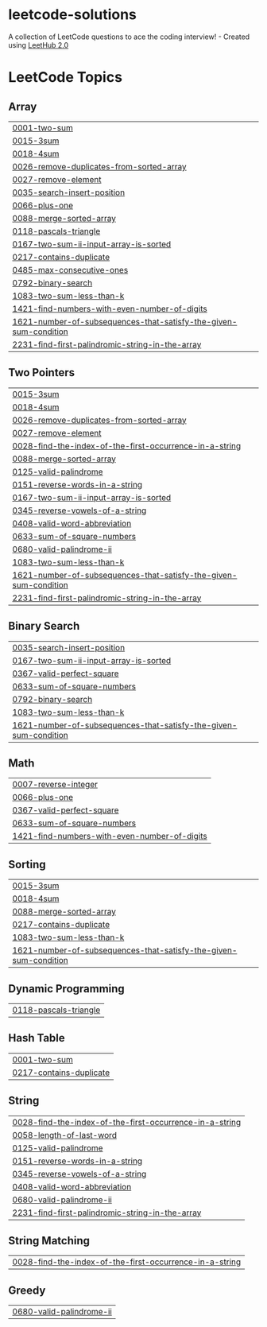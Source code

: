 # leetcode-solutions
A collection of LeetCode questions to ace the coding interview! - Created using [LeetHub 2.0](https://github.com/maitreya2954/LeetHub-2.0-Firefox)

<!---LeetCode Topics Start-->
# LeetCode Topics
## Array
|  |
| ------- |
| [0001-two-sum](https://github.com/horia-delicoti/leetcode-solutions/tree/master/0001-two-sum) |
| [0015-3sum](https://github.com/horia-delicoti/leetcode-solutions/tree/master/0015-3sum) |
| [0018-4sum](https://github.com/horia-delicoti/leetcode-solutions/tree/master/0018-4sum) |
| [0026-remove-duplicates-from-sorted-array](https://github.com/horia-delicoti/leetcode-solutions/tree/master/0026-remove-duplicates-from-sorted-array) |
| [0027-remove-element](https://github.com/horia-delicoti/leetcode-solutions/tree/master/0027-remove-element) |
| [0035-search-insert-position](https://github.com/horia-delicoti/leetcode-solutions/tree/master/0035-search-insert-position) |
| [0066-plus-one](https://github.com/horia-delicoti/leetcode-solutions/tree/master/0066-plus-one) |
| [0088-merge-sorted-array](https://github.com/horia-delicoti/leetcode-solutions/tree/master/0088-merge-sorted-array) |
| [0118-pascals-triangle](https://github.com/horia-delicoti/leetcode-solutions/tree/master/0118-pascals-triangle) |
| [0167-two-sum-ii-input-array-is-sorted](https://github.com/horia-delicoti/leetcode-solutions/tree/master/0167-two-sum-ii-input-array-is-sorted) |
| [0217-contains-duplicate](https://github.com/horia-delicoti/leetcode-solutions/tree/master/0217-contains-duplicate) |
| [0485-max-consecutive-ones](https://github.com/horia-delicoti/leetcode-solutions/tree/master/0485-max-consecutive-ones) |
| [0792-binary-search](https://github.com/horia-delicoti/leetcode-solutions/tree/master/0792-binary-search) |
| [1083-two-sum-less-than-k](https://github.com/horia-delicoti/leetcode-solutions/tree/master/1083-two-sum-less-than-k) |
| [1421-find-numbers-with-even-number-of-digits](https://github.com/horia-delicoti/leetcode-solutions/tree/master/1421-find-numbers-with-even-number-of-digits) |
| [1621-number-of-subsequences-that-satisfy-the-given-sum-condition](https://github.com/horia-delicoti/leetcode-solutions/tree/master/1621-number-of-subsequences-that-satisfy-the-given-sum-condition) |
| [2231-find-first-palindromic-string-in-the-array](https://github.com/horia-delicoti/leetcode-solutions/tree/master/2231-find-first-palindromic-string-in-the-array) |
## Two Pointers
|  |
| ------- |
| [0015-3sum](https://github.com/horia-delicoti/leetcode-solutions/tree/master/0015-3sum) |
| [0018-4sum](https://github.com/horia-delicoti/leetcode-solutions/tree/master/0018-4sum) |
| [0026-remove-duplicates-from-sorted-array](https://github.com/horia-delicoti/leetcode-solutions/tree/master/0026-remove-duplicates-from-sorted-array) |
| [0027-remove-element](https://github.com/horia-delicoti/leetcode-solutions/tree/master/0027-remove-element) |
| [0028-find-the-index-of-the-first-occurrence-in-a-string](https://github.com/horia-delicoti/leetcode-solutions/tree/master/0028-find-the-index-of-the-first-occurrence-in-a-string) |
| [0088-merge-sorted-array](https://github.com/horia-delicoti/leetcode-solutions/tree/master/0088-merge-sorted-array) |
| [0125-valid-palindrome](https://github.com/horia-delicoti/leetcode-solutions/tree/master/0125-valid-palindrome) |
| [0151-reverse-words-in-a-string](https://github.com/horia-delicoti/leetcode-solutions/tree/master/0151-reverse-words-in-a-string) |
| [0167-two-sum-ii-input-array-is-sorted](https://github.com/horia-delicoti/leetcode-solutions/tree/master/0167-two-sum-ii-input-array-is-sorted) |
| [0345-reverse-vowels-of-a-string](https://github.com/horia-delicoti/leetcode-solutions/tree/master/0345-reverse-vowels-of-a-string) |
| [0408-valid-word-abbreviation](https://github.com/horia-delicoti/leetcode-solutions/tree/master/0408-valid-word-abbreviation) |
| [0633-sum-of-square-numbers](https://github.com/horia-delicoti/leetcode-solutions/tree/master/0633-sum-of-square-numbers) |
| [0680-valid-palindrome-ii](https://github.com/horia-delicoti/leetcode-solutions/tree/master/0680-valid-palindrome-ii) |
| [1083-two-sum-less-than-k](https://github.com/horia-delicoti/leetcode-solutions/tree/master/1083-two-sum-less-than-k) |
| [1621-number-of-subsequences-that-satisfy-the-given-sum-condition](https://github.com/horia-delicoti/leetcode-solutions/tree/master/1621-number-of-subsequences-that-satisfy-the-given-sum-condition) |
| [2231-find-first-palindromic-string-in-the-array](https://github.com/horia-delicoti/leetcode-solutions/tree/master/2231-find-first-palindromic-string-in-the-array) |
## Binary Search
|  |
| ------- |
| [0035-search-insert-position](https://github.com/horia-delicoti/leetcode-solutions/tree/master/0035-search-insert-position) |
| [0167-two-sum-ii-input-array-is-sorted](https://github.com/horia-delicoti/leetcode-solutions/tree/master/0167-two-sum-ii-input-array-is-sorted) |
| [0367-valid-perfect-square](https://github.com/horia-delicoti/leetcode-solutions/tree/master/0367-valid-perfect-square) |
| [0633-sum-of-square-numbers](https://github.com/horia-delicoti/leetcode-solutions/tree/master/0633-sum-of-square-numbers) |
| [0792-binary-search](https://github.com/horia-delicoti/leetcode-solutions/tree/master/0792-binary-search) |
| [1083-two-sum-less-than-k](https://github.com/horia-delicoti/leetcode-solutions/tree/master/1083-two-sum-less-than-k) |
| [1621-number-of-subsequences-that-satisfy-the-given-sum-condition](https://github.com/horia-delicoti/leetcode-solutions/tree/master/1621-number-of-subsequences-that-satisfy-the-given-sum-condition) |
## Math
|  |
| ------- |
| [0007-reverse-integer](https://github.com/horia-delicoti/leetcode-solutions/tree/master/0007-reverse-integer) |
| [0066-plus-one](https://github.com/horia-delicoti/leetcode-solutions/tree/master/0066-plus-one) |
| [0367-valid-perfect-square](https://github.com/horia-delicoti/leetcode-solutions/tree/master/0367-valid-perfect-square) |
| [0633-sum-of-square-numbers](https://github.com/horia-delicoti/leetcode-solutions/tree/master/0633-sum-of-square-numbers) |
| [1421-find-numbers-with-even-number-of-digits](https://github.com/horia-delicoti/leetcode-solutions/tree/master/1421-find-numbers-with-even-number-of-digits) |
## Sorting
|  |
| ------- |
| [0015-3sum](https://github.com/horia-delicoti/leetcode-solutions/tree/master/0015-3sum) |
| [0018-4sum](https://github.com/horia-delicoti/leetcode-solutions/tree/master/0018-4sum) |
| [0088-merge-sorted-array](https://github.com/horia-delicoti/leetcode-solutions/tree/master/0088-merge-sorted-array) |
| [0217-contains-duplicate](https://github.com/horia-delicoti/leetcode-solutions/tree/master/0217-contains-duplicate) |
| [1083-two-sum-less-than-k](https://github.com/horia-delicoti/leetcode-solutions/tree/master/1083-two-sum-less-than-k) |
| [1621-number-of-subsequences-that-satisfy-the-given-sum-condition](https://github.com/horia-delicoti/leetcode-solutions/tree/master/1621-number-of-subsequences-that-satisfy-the-given-sum-condition) |
## Dynamic Programming
|  |
| ------- |
| [0118-pascals-triangle](https://github.com/horia-delicoti/leetcode-solutions/tree/master/0118-pascals-triangle) |
## Hash Table
|  |
| ------- |
| [0001-two-sum](https://github.com/horia-delicoti/leetcode-solutions/tree/master/0001-two-sum) |
| [0217-contains-duplicate](https://github.com/horia-delicoti/leetcode-solutions/tree/master/0217-contains-duplicate) |
## String
|  |
| ------- |
| [0028-find-the-index-of-the-first-occurrence-in-a-string](https://github.com/horia-delicoti/leetcode-solutions/tree/master/0028-find-the-index-of-the-first-occurrence-in-a-string) |
| [0058-length-of-last-word](https://github.com/horia-delicoti/leetcode-solutions/tree/master/0058-length-of-last-word) |
| [0125-valid-palindrome](https://github.com/horia-delicoti/leetcode-solutions/tree/master/0125-valid-palindrome) |
| [0151-reverse-words-in-a-string](https://github.com/horia-delicoti/leetcode-solutions/tree/master/0151-reverse-words-in-a-string) |
| [0345-reverse-vowels-of-a-string](https://github.com/horia-delicoti/leetcode-solutions/tree/master/0345-reverse-vowels-of-a-string) |
| [0408-valid-word-abbreviation](https://github.com/horia-delicoti/leetcode-solutions/tree/master/0408-valid-word-abbreviation) |
| [0680-valid-palindrome-ii](https://github.com/horia-delicoti/leetcode-solutions/tree/master/0680-valid-palindrome-ii) |
| [2231-find-first-palindromic-string-in-the-array](https://github.com/horia-delicoti/leetcode-solutions/tree/master/2231-find-first-palindromic-string-in-the-array) |
## String Matching
|  |
| ------- |
| [0028-find-the-index-of-the-first-occurrence-in-a-string](https://github.com/horia-delicoti/leetcode-solutions/tree/master/0028-find-the-index-of-the-first-occurrence-in-a-string) |
## Greedy
|  |
| ------- |
| [0680-valid-palindrome-ii](https://github.com/horia-delicoti/leetcode-solutions/tree/master/0680-valid-palindrome-ii) |
<!---LeetCode Topics End-->